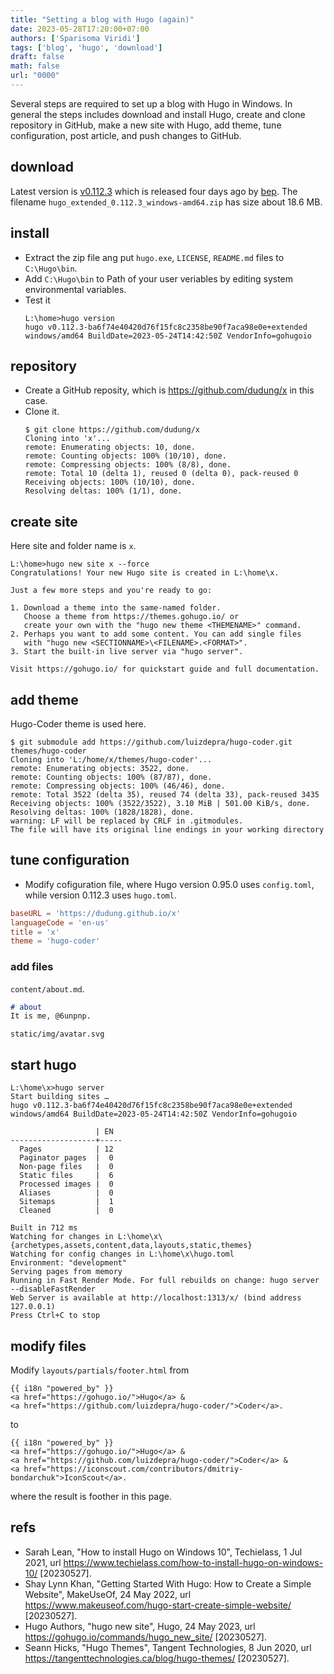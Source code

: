 ```yaml
---
title: "Setting a blog with Hugo (again)"
date: 2023-05-28T17:20:00+07:00
authors: ['Sparisoma Viridi']
tags: ['blog', 'hugo', 'download']
draft: false
math: false
url: "0000"
---
```

Several steps are required to set up a blog with Hugo in Windows. In general the steps includes download and install Hugo, create and clone repository in GitHub, make a new site with Hugo, add theme, tune configuration, post article, and push changes to GitHub.


## download
Latest version is [v0.112.3](https://github.com/gohugoio/hugo/releases/tag/v0.112.3) which is released four days ago by [bep](https://github.com/bep). The filename `hugo_extended_0.112.3_windows-amd64.zip` has size about 18.6 MB.


## install
+ Extract the zip file ang put `hugo.exe`, `LICENSE`, `README.md` files to `C:\Hugo\bin`.
+ Add `C:\Hugo\bin` to Path of your user veriables by editing system environmental variables.
+ Test it
  ```shell
  L:\home>hugo version
  hugo v0.112.3-ba6f74e40420d76f15fc8c2358be90f7aca98e0e+extended windows/amd64 BuildDate=2023-05-24T14:42:50Z VendorInfo=gohugoio
  ```

## repository
+ Create a GitHub reposity, which is https://github.com/dudung/x in this case.
+ Clone it.
  ```shell
  $ git clone https://github.com/dudung/x
  Cloning into 'x'...
  remote: Enumerating objects: 10, done.
  remote: Counting objects: 100% (10/10), done.
  remote: Compressing objects: 100% (8/8), done.
  remote: Total 10 (delta 1), reused 0 (delta 0), pack-reused 0
  Receiving objects: 100% (10/10), done.
  Resolving deltas: 100% (1/1), done.
  ```

## create site
Here site and folder name is `x`.
  ```
  L:\home>hugo new site x --force
  Congratulations! Your new Hugo site is created in L:\home\x.

  Just a few more steps and you're ready to go:

  1. Download a theme into the same-named folder.
     Choose a theme from https://themes.gohugo.io/ or
     create your own with the "hugo new theme <THEMENAME>" command.
  2. Perhaps you want to add some content. You can add single files
     with "hugo new <SECTIONNAME>\<FILENAME>.<FORMAT>".
  3. Start the built-in live server via "hugo server".

  Visit https://gohugo.io/ for quickstart guide and full documentation.
  ```

## add theme
Hugo-Coder theme is used here.
```
$ git submodule add https://github.com/luizdepra/hugo-coder.git themes/hugo-coder
Cloning into 'L:/home/x/themes/hugo-coder'...
remote: Enumerating objects: 3522, done.
remote: Counting objects: 100% (87/87), done.
remote: Compressing objects: 100% (46/46), done.
remote: Total 3522 (delta 35), reused 74 (delta 33), pack-reused 3435
Receiving objects: 100% (3522/3522), 3.10 MiB | 501.00 KiB/s, done.
Resolving deltas: 100% (1828/1828), done.
warning: LF will be replaced by CRLF in .gitmodules.
The file will have its original line endings in your working directory
```


## tune configuration
+ Modify cofiguration file, where Hugo version 0.95.0 uses `config.toml`, while version 0.112.3 uses `hugo.toml`.

```toml
baseURL = 'https://dudung.github.io/x'
languageCode = 'en-us'
title = 'x'
theme = 'hugo-coder'
```


### add files
`content/about.md`.
```md
# about
It is me, @6unpnp.
```

`static/img/avatar.svg`


## start hugo
```
L:\home\x>hugo server
Start building sites …
hugo v0.112.3-ba6f74e40420d76f15fc8c2358be90f7aca98e0e+extended windows/amd64 BuildDate=2023-05-24T14:42:50Z VendorInfo=gohugoio

                   | EN
-------------------+-----
  Pages            | 12
  Paginator pages  |  0
  Non-page files   |  0
  Static files     |  6
  Processed images |  0
  Aliases          |  0
  Sitemaps         |  1
  Cleaned          |  0

Built in 712 ms
Watching for changes in L:\home\x\{archetypes,assets,content,data,layouts,static,themes}
Watching for config changes in L:\home\x\hugo.toml
Environment: "development"
Serving pages from memory
Running in Fast Render Mode. For full rebuilds on change: hugo server --disableFastRender
Web Server is available at http://localhost:1313/x/ (bind address 127.0.0.1)
Press Ctrl+C to stop
```

## modify files
Modify `layouts/partials/footer.html` from
```
{{ i18n "powered_by" }}
<a href="https://gohugo.io/">Hugo</a> &
<a href="https://github.com/luizdepra/hugo-coder/">Coder</a>.
```
to
```
{{ i18n "powered_by" }}
<a href="https://gohugo.io/">Hugo</a> &
<a href="https://github.com/luizdepra/hugo-coder/">Coder</a> &
<a href="https://iconscout.com/contributors/dmitriy-bondarchuk">IconScout</a>.
```
where the result is foother in this page.


## refs
+ Sarah Lean, "How to install Hugo on Windows 10", Techielass, 1 Jul 2021, url https://www.techielass.com/how-to-install-hugo-on-windows-10/ [20230527].
+ Shay Lynn Khan, "Getting Started With Hugo: How to Create a Simple Website", MakeUseOf, 24 May 2022, url https://www.makeuseof.com/hugo-start-create-simple-website/ [20230527].
+ Hugo Authors, "hugo new site", Hugo, 24 May 2023, url https://gohugo.io/commands/hugo_new_site/ [20230527].
+ Seann Hicks, "Hugo Themes", Tangent Technologies, 8 Jun 2020, url https://tangenttechnologies.ca/blog/hugo-themes/ [20230527].
